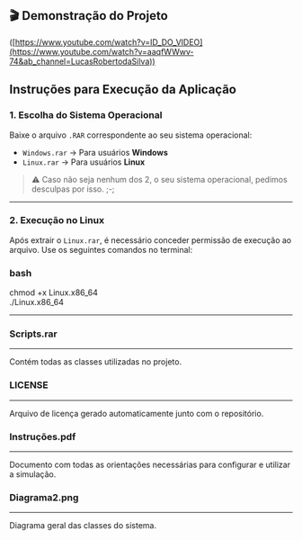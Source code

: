 ## 🎬 Demonstração do Projeto

([https://www.youtube.com/watch?v=ID_DO_VIDEO](https://www.youtube.com/watch?v=aaqfWWwv-74&ab_channel=LucasRobertodaSilva))

## Instruções para Execução da Aplicação

### 1. Escolha do Sistema Operacional  
Baixe o arquivo `.RAR` correspondente ao seu sistema operacional:

- `Windows.rar` → Para usuários **Windows**  
- `Linux.rar` → Para usuários **Linux**

> ⚠️ Caso não seja nenhum dos 2, o seu sistema operacional, pedimos desculpas por isso. ;-;

---

### 2. Execução no Linux  
Após extrair o `Linux.rar`, é necessário conceder permissão de execução ao arquivo. Use os seguintes comandos no terminal:

### bash
chmod +x Linux.x86_64  
./Linux.x86_64

---

### Scripts.rar
---
Contém todas as classes utilizadas no projeto.

### LICENSE
---
Arquivo de licença gerado automaticamente junto com o repositório.

### Instruções.pdf
---
Documento com todas as orientações necessárias para configurar e utilizar a simulação.

### Diagrama2.png
---
Diagrama geral das classes do sistema.

